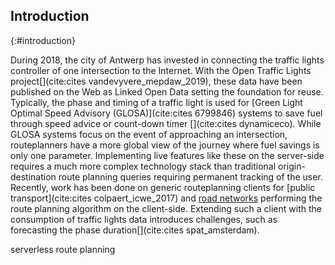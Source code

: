 ## Introduction
{:#introduction}

During 2018, the city of Antwerp has invested in connecting the traffic lights controller of one intersection to the Internet. With the Open Traffic Lights project[](cite:cites vandevyvere_mepdaw_2019), these data have been published on the Web as Linked Open Data setting the foundation for reuse. Typically, the phase and timing of a traffic light is used for [Green Light Optimal Speed Advisory (GLOSA)](cite:cites 6799846) systems to save fuel through speed advice or count-down timer [](cite:cites dynamiceco). While GLOSA systems focus on the event of approaching an intersection, routeplanners have a more global view of the journey where fuel savings is only one parameter. 
Implementing live features like these on the server-side requires a much more complex technology stack than traditional origin-destination route planning queries requiring permanent tracking of the user.
Recently, work has been done on generic routeplanning clients for [public transport](cite:cites colpaert_icwe_2017) and [road networks](colpaert_eswc_demo_2019) performing the route planning algorithm on the client-side. Extending such a client with the consumption of traffic lights data introduces challenges, such as forecasting the phase duration[](cite:cites spat_amsterdam). 

serverless route planning

<!-- In this paper, we describe how routeplanners can discover, integrate and predict traffic lights data. First, we describe in related work how traffic lights data are structured and how its phase duration can be predicted. Next, we describe how routeplanners can discover and integrate traffic lights data and how predictions can be made from the Open Traffic Lights data. Then we demonstrate with a  proof-of-concept. -->
